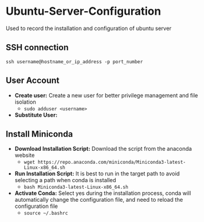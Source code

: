 # Ubuntu-Server-Configuration
Used to record the installation and configuration of ubuntu server

## SSH connection
`ssh username@hostname_or_ip_address -p port_number`

## User Account
* **Create user:** Create a new user for better privilege management and file isolation
    * `sudo adduser <username>`
* **Substitute User:**

## Install Miniconda
* **Download Installation Script:** Download the script from the anaconda website
    * `wget https://repo.anaconda.com/miniconda/Miniconda3-latest-Linux-x86_64.sh`
* **Run Installation Script:** It is best to run in the target path to avoid selecting a path when conda is installed
    * `bash Miniconda3-latest-Linux-x86_64.sh`
* **Activate Conda:** Select yes during the installation process, conda will automatically change the configuration file, and need to reload the configuration file
    * `source ~/.bashrc`
 
